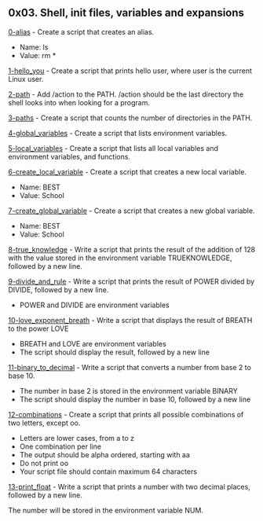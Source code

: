 ## 0x03. Shell, init files, variables and expansions

[0-alias](./0-alias) - Create a script that creates an alias.

- Name: ls
- Value: rm \*

[1-hello_you](./1-hello_you) - Create a script that prints hello user, where user is the current Linux user.

[2-path](./2-path) - Add /action to the PATH. /action should be the last directory the shell looks into when looking for a program.

[3-paths](./3-paths) - Create a script that counts the number of directories in the PATH.

[4-global_variables](./4-global_variables) - Create a script that lists environment variables.

[5-local_variables](./5-local_variables) - Create a script that lists all local variables and environment variables, and functions.

[6-create_local_variable](./6-create_local_variable) - Create a script that creates a new local variable.

- Name: BEST
- Value: School

[7-create_global_variable](./7-create_global_variable) - Create a script that creates a new global variable.

- Name: BEST
- Value: School

[8-true_knowledge](./8-true_knowledge) - Write a script that prints the result of the addition of 128 with the value stored in the environment variable TRUEKNOWLEDGE, followed by a new line.

[9-divide_and_rule](./9-divide_and_rule) - Write a script that prints the result of POWER divided by DIVIDE, followed by a new line.

- POWER and DIVIDE are environment variables

[10-love_exponent_breath](./10-love_exponent_breath) - Write a script that displays the result of BREATH to the power LOVE

- BREATH and LOVE are environment variables
- The script should display the result, followed by a new line

[11-binary_to_decimal](./11-binary_to_decimal) - Write a script that converts a number from base 2 to base 10.

- The number in base 2 is stored in the environment variable BINARY
- The script should display the number in base 10, followed by a new line

[12-combinations](./12-combinations) - Create a script that prints all possible combinations of two letters, except oo.

- Letters are lower cases, from a to z
- One combination per line
- The output should be alpha ordered, starting with aa
- Do not print oo
- Your script file should contain maximum 64 characters

[13-print_float](./13-print_float) - Write a script that prints a number with two decimal places, followed by a new line.

The number will be stored in the environment variable NUM.
